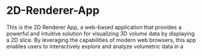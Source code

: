# 2D-Renderer-App
This is the 2D Renderer App, a web-based application that provides a powerful and intuitive solution for visualizing 3D volume data by displaying a 2D slice. By leveraging the capabilities of modern web browsers, this app enables users to interactively explore and analyze volumetric data in a
